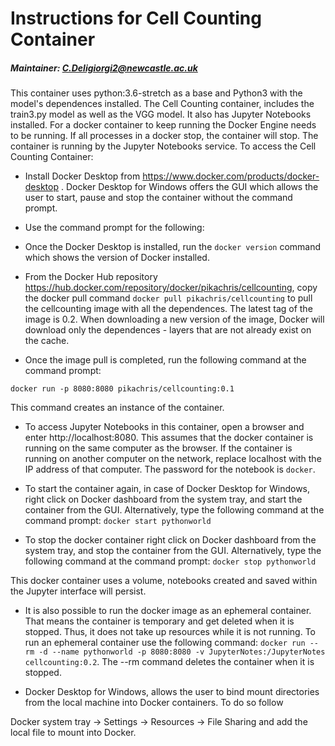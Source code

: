 # Instructions for Cell Counting Container
##### Maintainer: C.Deligiorgi2@newcastle.ac.uk

This container uses python:3.6-stretch as a base and Python3 with the model's dependences installed. The Cell Counting container, includes the train3.py model as well as the VGG model. It also has Jupyter Notebooks installed. For a docker container to keep running the Docker Engine needs to be running. If all processes in a docker stop, the container will stop. The container is running by the Jupyter Notebooks service. To access the Cell Counting Container:

* Install Docker Desktop from https://www.docker.com/products/docker-desktop .
Docker Desktop for Windows offers the GUI which allows the user to start, pause and stop the container without the command prompt.

- Use the command prompt for the following:

* Once the Docker Desktop is installed, run the ```docker version``` command which shows the version of Docker installed.

* From the Docker Hub repository https://hub.docker.com/repository/docker/pikachris/cellcounting, copy the docker pull command ``` docker pull pikachris/cellcounting ``` to pull the cellcounting image with all the dependences. The latest tag of the image is 0.2. When downloading a new version of the image, Docker will download only the dependences - layers that are not already exist on the cache.

* Once the image pull is completed, run the following command at the command prompt:

```docker run -p 8080:8080 pikachris/cellcounting:0.1```

This command creates an instance of the container.

* To access Jupyter Notebooks in this container, open a browser and enter http://localhost:8080. This assumes that the docker container is running on the same computer as the browser. If the container is running on another computer on the network, replace localhost with the IP address of that computer. The password for the notebook is ```docker```.

* To start the container again, in case of Docker Desktop for Windows, right click on Docker dashboard from the system tray, and start the container from the GUI. Alternatively,  type the following command at the command prompt: ```docker start pythonworld```

* To stop the docker container right click on Docker dashboard from the system tray, and stop the container from the GUI. Alternatively, type the following command at the command prompt: ```docker stop pythonworld```

This docker container uses a volume, notebooks created and saved within the Jupyter interface will persist.

* It is also possible to run the docker image as an ephemeral container. That means the container is temporary and get deleted when it is stopped. Thus, it does not take up resources while it is not running. To run an ephemeral container use the following command: ```docker run --rm -d --name pythonworld -p 8080:8080 -v JupyterNotes:/JupyterNotes cellcounting:0.2```. The --rm command deletes the container when it is stopped.

* Docker Desktop for Windows, allows the user to bind mount directories from the local machine into Docker containers. To do so follow

Docker system tray -> Settings -> Resources -> File Sharing and add the local file to mount into Docker.
